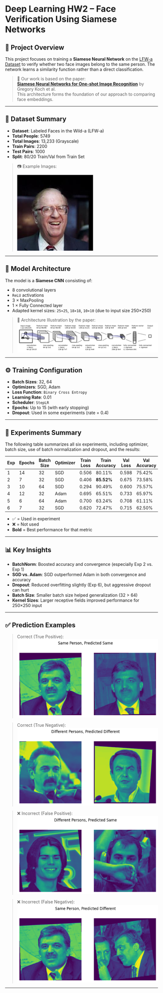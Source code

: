 # Deep Learning HW2 – Face Verification Using Siamese Networks


## 🧠 Project Overview

This project focuses on training a **Siamese Neural Network** on the [LFW-a Dataset](http://vis-www.cs.umass.edu/lfw/) to verify whether two face images belong to the same person. The network learns a similarity function rather than a direct classification.
> 📄 Our work is based on the paper:  
> **[Siamese Neural Networks for One-shot Image Recognition](https://www.cs.cmu.edu/~rsalakhu/papers/oneshot1.pdf)** by Gregory Koch et al.  
> This architecture forms the foundation of our approach to comparing face embeddings.
---

## 📁 Dataset Summary

- **Dataset**: Labeled Faces in the Wild-a (LFW-a)
- **Total People**: 5749  
- **Total Images**: 13,233 (Grayscale)  
- **Train Pairs**: 2200  
- **Test Pairs**: 1000  
- **Split**: 80/20 Train/Val from Train Set

> 📷 Example Images:
> 
> ![](images/image1.png)

---

## 🧱 Model Architecture

The model is a **Siamese CNN** consisting of:

- 8 convolutional layers  
- `ReLU` activations  
- 3 × MaxPooling  
- 1 × Fully Connected layer  
- Adapted kernel sizes: `25×25`, `18×18`, `10×10` (due to input size 250×250)

> 🧩 Architecture Illustration by the paper:  
> ![](images/image2.png)

---

## ⚙️ Training Configuration

- **Batch Sizes**: 32, 64  
- **Optimizers**: SGD, Adam  
- **Loss Function**: `Binary Cross Entropy`  
- **Learning Rate**: 0.01  
- **Scheduler**: `StepLR`  
- **Epochs**: Up to 15 (with early stopping)  
- **Dropout**: Used in some experiments (rate = 0.4)

---

## 🔬 Experiments Summary

The following table summarizes all six experiments, including optimizer, batch size, use of batch normalization and dropout, and the results:

| Exp | Epochs | Batch Size | Optimizer | Train Loss | Train Accuracy | Val Loss | Val Accuracy | Test Loss | Test Accuracy | Time Taken | BatchNorm | Dropout |
|-----|--------|------------|-----------|-------------|----------------|-----------|---------------|------------|----------------|-------------|------------|---------|
| 1   | 14     | 32         | SGD       | 0.506       | 80.11%         | 0.598     | 75.42%        | 0.663      | 68.7%          | 104.835     | ❌         | ❌      |
| 2   | 7      | 32         | SGD       | 0.406       | **85.52%**     | 0.675     | 73.58%        | 0.667      | **72.9%**      | 47.134      | ✅         | ❌      |
| 3   | 10     | 64         | SGD       | 0.294       | 90.49%         | 0.600     | 75.57%        | 0.597      | 72.0%          | 50.642      | ✅         | ❌      |
| 4   | 12     | 32         | Adam      | 0.695       | 65.51%         | 0.733     | 65.97%        | 0.688      | 54.2%          | 52.579      | ✅         | ❌      |
| 5   | 6      | 64         | Adam      | 0.700       | 63.24%         | 0.708     | 61.11%        | 0.725      | 52.2%          | 19.484      | ✅         | ❌      |
| 6   | 7      | 32         | SGD       | 0.620       | 72.47%         | 0.715     | 62.50%        | 0.676      | 59.0%          | 18.307      | ✅         | ✅      |

- ✅ = Used in experiment  
- ❌ = Not used  
- **Bold** = Best performance for that metric


---

## 📊 Key Insights

- **BatchNorm**: Boosted accuracy and convergence (especially Exp 2 vs. Exp 1)
- **SGD vs. Adam**: SGD outperformed Adam in both convergence and accuracy
- **Dropout**: Reduced overfitting slightly (Exp 6), but aggressive dropout can hurt
- **Batch Size**: Smaller batch size helped generalization (32 > 64)
- **Kernel Sizes**: Larger receptive fields improved performance for 250×250 input

---

## ✅ Prediction Examples

> Correct (True Positive):  
> ![](images/image3.png)

> Correct (True Negative):  
> ![](images/image4.png)

> ❌ Incorrect (False Positive):  
> ![](images/image5.png)

> ❌ Incorrect (False Negative):  
> ![](images/image6.png)

---
